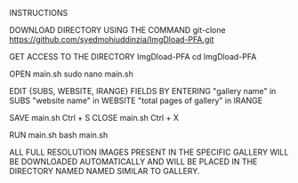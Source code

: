 INSTRUCTIONS 


DOWNLOAD DIRECTORY USING THE COMMAND
git-clone https://github.com/syedmohiuddinzia/ImgDload-PFA.git

GET ACCESS TO THE DIRECTORY ImgDload-PFA
cd ImgDload-PFA

OPEN main.sh
sudo nano main.sh

EDIT {SUBS, WEBSITE, IRANGE} FIELDS BY ENTERING
"gallery name" in SUBS
"website name" in WEBSITE 
"total pages of gallery" in IRANGE

SAVE main.sh
Ctrl + S
CLOSE main.sh
Ctrl + X

RUN main.sh
bash main.sh

ALL FULL RESOLUTION IMAGES PRESENT IN THE SPECIFIC GALLERY WILL
BE DOWNLOADED AUTOMATICALLY AND WILL BE PLACED IN THE DIRECTORY
NAMED NAMED SIMILAR TO GALLERY.
